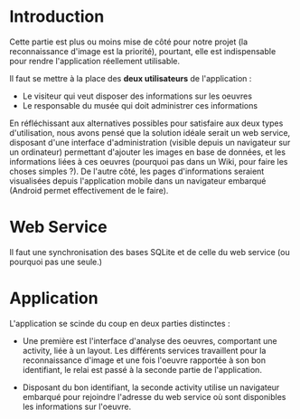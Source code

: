 # Introduction #

Cette partie est plus ou moins mise de côté pour notre projet (la reconnaissance d'image est la priorité), pourtant, elle est indispensable pour rendre l'application réellement utilisable.

Il faut se mettre à la place des **deux utilisateurs** de l'application :
  * Le visiteur qui veut disposer des informations sur les oeuvres
  * Le responsable du musée qui doit administrer ces informations

En réfléchissant aux alternatives possibles pour satisfaire aux deux types d'utilisation, nous avons pensé que la solution idéale serait un web service, disposant d'une interface d'administration (visible depuis un navigateur sur un ordinateur) permettant d'ajouter les images en base de données, et les informations liées à ces oeuvres (pourquoi pas dans un Wiki, pour faire les choses simples ?).
De l'autre côté, les pages d'informations seraient visualisées depuis l'application mobile dans un navigateur embarqué (Android permet effectivement de le faire).


# Web Service #

Il faut une synchronisation des bases SQLite et de celle du web service (ou pourquoi pas une seule.)


# Application #

L'application se scinde du coup en deux parties distinctes :
  * Une première est l'interface d'analyse des oeuvres, comportant une activity, liée à un layout. Les différents services travaillent pour la reconnaissance d'image et une fois l'oeuvre rapportée à son bon identifiant, le relai est passé à la seconde partie de l'application.

  * Disposant du bon identifiant, la seconde activity utilise un navigateur embarqué pour rejoindre l'adresse du web service où sont disponibles les informations sur l'oeuvre.
